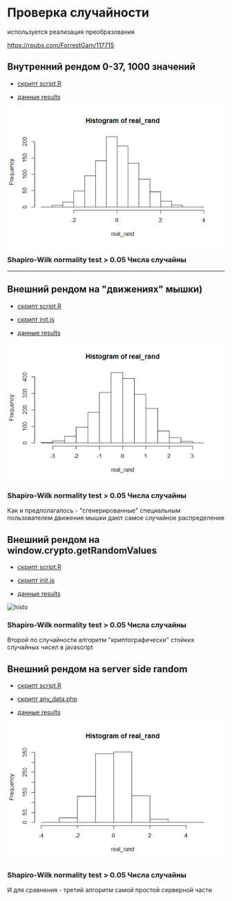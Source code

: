 # Проверка случайности

используется реализация преобразования

https://rpubs.com/ForrestGam/117715

## Внутренний рендом 0-37, 1000 значений

- [скрипт script.R](inner_random_37/script_solidity.R)

- [данные results](inner_random_37/results.txt)

![histo](inner_random_37/histo.png)

### Shapiro-Wilk normality test > 0.05 Числа случайны



----------------------------------------------------------------------------------


## Внешний рендом на "движениях" мышки)

- [скрипт script.R](outer_random_js/script_js.R)

- [скрипт init.js](outer_random_js/init.js)

- [данные results](outer_random_js/results.csv)

![histo](outer_random_js/histo.png)

### Shapiro-Wilk normality test > 0.05 Числа случайны

Как и предполагалось - "сгенерированные" специальным пользователем движения мышки дают самое случайное распределение



## Внешний рендом на window.crypto.getRandomValues

- [скрипт script.R](outer_random_js_outer/script_js_outer.R)

- [скрипт init.js](outer_random_js_outer/init.js)

- [данные results](outer_random_js_outer/results.csv)

![histo](outer_random_js_outer/histo.png)

### Shapiro-Wilk normality test > 0.05 Числа случайны

Второй по случайности алгоритм "криптографически" стойких случайных чисел в javascript



## Внешний рендом на server side random

- [скрипт script.R](outer_random_php/script_php.R)

- [скрипт any_data.php](outer_random_php/any_data.php)

- [данные results](outer_random_js_outer/results.csv)

![histo](outer_random_php/histo.png)

### Shapiro-Wilk normality test > 0.05 Числа случайны

И для сравнения - третий алгоритм самой простой серверной части